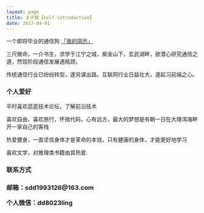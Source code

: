```yaml
---
layout: page
title: 关于我【self-introduction】
date: 2017-04-01
---
```

<p>
一个即将毕业的通信狗 <a href="{{ site.baseurl }}/shendongdong.pdf" target="_blank"> 「我的简历」 </a>
<p>
三尺微命，一介书生，求学于江宁之城，紫金山下，玄武湖畔，欲潜心研究通信之道，然现阶段通信发展遇瓶颈，
<p>
传统通信行业已纷纷转型，遂另谋出路。互联网行业日益壮大，遂起习前端之心。

<h3>个人爱好</h3>
<p>
平时喜欢逛逛技术论坛，了解前沿技术
<p>
喜欢自由，喜欢旅行，怀揣代码，心有远方，最大的梦想是有朝一日在大理洱海畔开一家自己的客栈
<p>
热爱健身，一直坚信身体才是革命的本钱，只有健康的身体，才能更好地学习
<p>
喜欢文学，对推理类书籍由其热爱.

<h3>联系方式<h3>
<p>邮箱：sdd1993126@163.com
<p>个人微信：dd8023ling